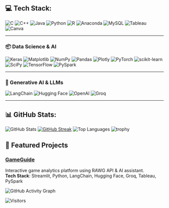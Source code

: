 <!-- Profile README -->

## 💻 Tech Stack:

![C](https://img.shields.io/badge/C-A8B9CC?style=for-the-badge&logo=c&logoColor=black)
![C++](https://img.shields.io/badge/C++-00599C?style=for-the-badge&logo=cplusplus&logoColor=white)
![Java](https://img.shields.io/badge/Java-007396?style=for-the-badge&logo=java&logoColor=white)
![Python](https://img.shields.io/badge/Python-3776AB?style=for-the-badge&logo=python&logoColor=white)
![R](https://img.shields.io/badge/R-276DC3?style=for-the-badge&logo=r&logoColor=white)
![Anaconda](https://img.shields.io/badge/Anaconda-44A833?style=for-the-badge&logo=anaconda&logoColor=white)
![MySQL](https://img.shields.io/badge/MySQL-4479A1?style=for-the-badge&logo=mysql&logoColor=white)
![Tableau](https://img.shields.io/badge/Tableau-E97627?style=for-the-badge&logo=tableau&logoColor=white)
![Canva](https://img.shields.io/badge/Canva-00C4CC?style=for-the-badge&logo=canva&logoColor=white)

---

### 📦 Data Science & AI
![Keras](https://img.shields.io/badge/Keras-D00000?style=for-the-badge&logo=keras&logoColor=white)
![Matplotlib](https://img.shields.io/badge/Matplotlib-11557C?style=for-the-badge)
![NumPy](https://img.shields.io/badge/NumPy-013243?style=for-the-badge&logo=numpy&logoColor=white)
![Pandas](https://img.shields.io/badge/Pandas-150458?style=for-the-badge&logo=pandas&logoColor=white)
![Plotly](https://img.shields.io/badge/Plotly-3F4F75?style=for-the-badge&logo=plotly&logoColor=white)
![PyTorch](https://img.shields.io/badge/PyTorch-EE4C2C?style=for-the-badge&logo=pytorch&logoColor=white)
![scikit-learn](https://img.shields.io/badge/scikit--learn-F7931E?style=for-the-badge&logo=scikit-learn&logoColor=white)
![SciPy](https://img.shields.io/badge/SciPy-8CAAE6?style=for-the-badge&logo=scipy&logoColor=white)
![TensorFlow](https://img.shields.io/badge/TensorFlow-FF6F00?style=for-the-badge&logo=tensorflow&logoColor=white)
![PySpark](https://img.shields.io/badge/PySpark-E25A1C?style=for-the-badge&logo=apachespark&logoColor=white)

---

### 🤖 Generative AI & LLMs
![LangChain](https://img.shields.io/badge/LangChain-1B1F23?style=for-the-badge&logo=chainlink&logoColor=white)
![Hugging Face](https://img.shields.io/badge/Hugging%20Face-FFB000?style=for-the-badge&logo=huggingface&logoColor=white)
![OpenAI](https://img.shields.io/badge/OpenAI-412991?style=for-the-badge&logo=openai&logoColor=white)
![Groq](https://img.shields.io/badge/Groq-FF4B00?style=for-the-badge&logo=groq&logoColor=white)

---

## 📊 GitHub Stats:

![GitHub Stats](https://github-readme-stats.vercel.app/api?username=lalitaditya16&show_icons=true&theme=dark)
[![GitHub Streak](https://streak-stats.demolab.com?user=lalitaditya16&theme=dark&hide_border=true)](https://git.io/streak-stats)
![Top Languages](https://github-readme-stats.vercel.app/api/top-langs/?username=lalitaditya16&layout=compact&theme=dark)
![trophy](https://github-profile-trophy.vercel.app/?username=lalitaditya16&theme=onedark)


## 🚀 Featured Projects

### [GameGuide](https://gameguide.streamlit.app)
Interactive game analytics platform using RAWG API & AI assistant.  
**Tech Stack**: Streamlit, Python, LangChain, Hugging Face, Groq, Tableau, PySpark  


![GitHub Activity Graph](https://github-readme-activity-graph.vercel.app/graph?username=lalitaditya16&theme=github)


![Visitors](https://visitor-badge.laobi.icu/badge?page_id=lalitaditya16.lalitaditya16)

